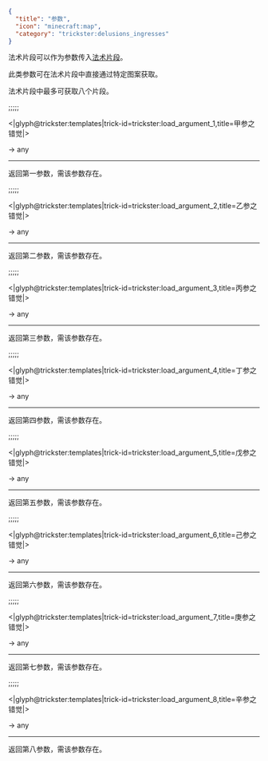```json
{
  "title": "参数",
  "icon": "minecraft:map",
  "category": "trickster:delusions_ingresses"
}
```

法术片段可以作为参数传入[法术片段](^trickster:distortions/functions)。


此类参数可在法术片段中直接通过特定图案获取。


法术片段中最多可获取八个片段。

;;;;;

<|glyph@trickster:templates|trick-id=trickster:load_argument_1,title=甲参之错觉|>

-> any

---

返回第一参数，需该参数存在。

;;;;;

<|glyph@trickster:templates|trick-id=trickster:load_argument_2,title=乙参之错觉|>

-> any

---

返回第二参数，需该参数存在。

;;;;;

<|glyph@trickster:templates|trick-id=trickster:load_argument_3,title=丙参之错觉|>

-> any

---

返回第三参数，需该参数存在。

;;;;;

<|glyph@trickster:templates|trick-id=trickster:load_argument_4,title=丁参之错觉|>

-> any

---

返回第四参数，需该参数存在。

;;;;;

<|glyph@trickster:templates|trick-id=trickster:load_argument_5,title=戊参之错觉|>

-> any

---

返回第五参数，需该参数存在。

;;;;;

<|glyph@trickster:templates|trick-id=trickster:load_argument_6,title=己参之错觉|>

-> any

---

返回第六参数，需该参数存在。

;;;;;

<|glyph@trickster:templates|trick-id=trickster:load_argument_7,title=庚参之错觉|>

-> any

---

返回第七参数，需该参数存在。

;;;;;

<|glyph@trickster:templates|trick-id=trickster:load_argument_8,title=辛参之错觉|>

-> any

---

返回第八参数，需该参数存在。
